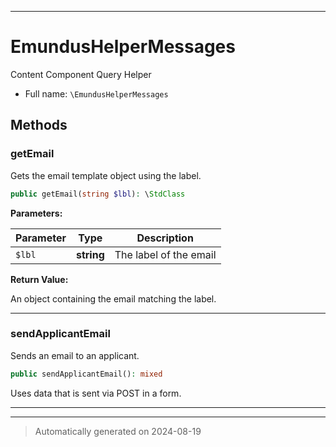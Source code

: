 ***

# EmundusHelperMessages

Content Component Query Helper



* Full name: `\EmundusHelperMessages`




## Methods


### getEmail

Gets the email template object using the label.

```php
public getEmail(string $lbl): \StdClass
```








**Parameters:**

| Parameter | Type | Description |
|-----------|------|-------------|
| `$lbl` | **string** | The label of the email |


**Return Value:**

An object containing the email matching the label.




***

### sendApplicantEmail

Sends an email to an applicant.

```php
public sendApplicantEmail(): mixed
```

Uses data that is sent via POST in a form.










***


***
> Automatically generated on 2024-08-19
